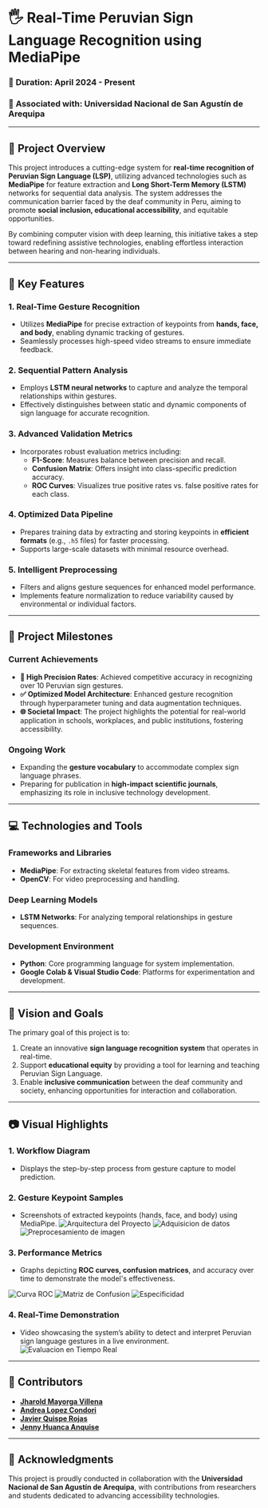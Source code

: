 # 🖐️ **Real-Time Peruvian Sign Language Recognition using MediaPipe**

### 📅 **Duration**: April 2024 - Present  
### 🏫 **Associated with**: Universidad Nacional de San Agustín de Arequipa  

---

## 📝 **Project Overview**  
This project introduces a cutting-edge system for **real-time recognition of Peruvian Sign Language (LSP)**, utilizing advanced technologies such as **MediaPipe** for feature extraction and **Long Short-Term Memory (LSTM)** networks for sequential data analysis. The system addresses the communication barrier faced by the deaf community in Peru, aiming to promote **social inclusion, educational accessibility**, and equitable opportunities.

By combining computer vision with deep learning, this initiative takes a step toward redefining assistive technologies, enabling effortless interaction between hearing and non-hearing individuals.

---

## 🚀 **Key Features**

### **1. Real-Time Gesture Recognition**  
- Utilizes **MediaPipe** for precise extraction of keypoints from **hands, face, and body**, enabling dynamic tracking of gestures.  
- Seamlessly processes high-speed video streams to ensure immediate feedback.

### **2. Sequential Pattern Analysis**  
- Employs **LSTM neural networks** to capture and analyze the temporal relationships within gestures.  
- Effectively distinguishes between static and dynamic components of sign language for accurate recognition.

### **3. Advanced Validation Metrics**  
- Incorporates robust evaluation metrics including:  
  - **F1-Score**: Measures balance between precision and recall.  
  - **Confusion Matrix**: Offers insight into class-specific prediction accuracy.  
  - **ROC Curves**: Visualizes true positive rates vs. false positive rates for each class.  

### **4. Optimized Data Pipeline**  
- Prepares training data by extracting and storing keypoints in **efficient formats** (e.g., `.h5` files) for faster processing.  
- Supports large-scale datasets with minimal resource overhead.  

### **5. Intelligent Preprocessing**  
- Filters and aligns gesture sequences for enhanced model performance.  
- Implements feature normalization to reduce variability caused by environmental or individual factors.

---

## 🎯 **Project Milestones**

### **Current Achievements**  
- **📌 High Precision Rates**: Achieved competitive accuracy in recognizing over 10 Peruvian sign gestures.  
- **✅ Optimized Model Architecture**: Enhanced gesture recognition through hyperparameter tuning and data augmentation techniques.  
- **🌐 Societal Impact**: The project highlights the potential for real-world application in schools, workplaces, and public institutions, fostering accessibility.  

### **Ongoing Work**  
- Expanding the **gesture vocabulary** to accommodate complex sign language phrases.  
- Preparing for publication in **high-impact scientific journals**, emphasizing its role in inclusive technology development.

---

## 💻 **Technologies and Tools**

### **Frameworks and Libraries**  
- **MediaPipe**: For extracting skeletal features from video streams.  
- **OpenCV**: For video preprocessing and handling.  

### **Deep Learning Models**  
- **LSTM Networks**: For analyzing temporal relationships in gesture sequences.  

### **Development Environment**  
- **Python**: Core programming language for system implementation.  
- **Google Colab & Visual Studio Code**: Platforms for experimentation and development.  

---

## 🌟 **Vision and Goals**  
The primary goal of this project is to:  
1. Create an innovative **sign language recognition system** that operates in real-time.  
2. Support **educational equity** by providing a tool for learning and teaching Peruvian Sign Language.  
3. Enable **inclusive communication** between the deaf community and society, enhancing opportunities for interaction and collaboration.

---

## 📷 **Visual Highlights**

### **1. Workflow Diagram**  
- Displays the step-by-step process from gesture capture to model prediction.

### **2. Gesture Keypoint Samples**  
- Screenshots of extracted keypoints (hands, face, and body) using MediaPipe.
![Arquitectura del Proyecto](https://github.com/user-attachments/assets/31ed259b-9d75-42a2-913e-d50942083f9a)
![Adquisicion de datos](https://github.com/user-attachments/assets/1a30c1bc-4b4b-4980-9197-a041360e0b09)
![Preprocesamiento de imagen](https://github.com/user-attachments/assets/36134a78-3f9e-42ab-b659-cf2b107fcbf4)

### **3. Performance Metrics**  
- Graphs depicting **ROC curves, confusion matrices**, and accuracy over time to demonstrate the model's effectiveness.

![Curva ROC](https://github.com/user-attachments/assets/a2b06887-a8e2-4cf6-937c-5f1a935d03b5)
![Matriz de Confusion](https://github.com/user-attachments/assets/54725c73-94ec-430c-91a1-db359f638348)
![Especificidad](https://github.com/user-attachments/assets/47e2bcbf-d973-4820-890c-007bb7443621)

### **4. Real-Time Demonstration**  
- Video showcasing the system’s ability to detect and interpret Peruvian sign language gestures in a live environment.
![Evaluacion en Tiempo Real](https://github.com/user-attachments/assets/bcfa0b47-9221-47c7-b719-a5770859df6f)

---

## 👥 **Contributors**

- **[Jharold Mayorga Villena](https://github.com/MayogaDev)**  
- **[Andrea Lopez Condori](https://github.com/andrealopezco20)**  
- **[Javier Quispe Rojas](https://github.com/XawiiQR)**  
- **[Jenny Huanca Anquise](https://github.com/JennyHa-Unsa)**  

---

## 👥 **Acknowledgments**  
This project is proudly conducted in collaboration with the **Universidad Nacional de San Agustín de Arequipa**, with contributions from researchers and students dedicated to advancing accessibility technologies.  
